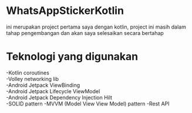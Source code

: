# WhatsAppStickerKotlin
ini merupakan project pertama saya dengan kotlin, project ini masih dalam tahap pengembangan dan akan saya selesaikan secara bertahap

# Teknologi yang digunakan
-Kotlin coroutines<br>
-Volley networking lib<br>
-Android Jetpack ViewBinding<br>
-Android Jetpack Lifecycle ViewModel<br>
-Android Jetpack Dependency Injection Hilt<br>
-SOLID pattern
-MVVM (Model View View Model) pattern
-Rest API
